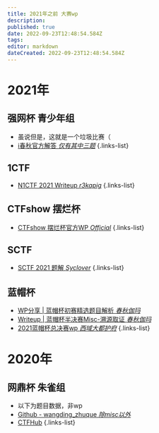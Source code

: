 ```yaml
---
title: 2021年之前 大赛wp
description: 
published: true
date: 2022-09-23T12:48:54.584Z
tags: 
editor: markdown
dateCreated: 2022-09-23T12:48:54.584Z
---
```


# 2021年

## 强网杯 青少年组
- 虽说但是，这就是一个垃圾比赛（
- [i春秋官方解答 *仅有其中三题*](https://mp.weixin.qq.com/s/z8uXm8k9WR1DDyU88gSX2g)
{.links-list}

## 1CTF

- [N1CTF 2021 Writeup *r3kapig*](https://r3kapig.com/writeup/20211122-n1ctf/)
{.links-list}
## CTFshow 摆烂杯

- [CTFshow 摆烂杯官方WP *Official*](https://qgieod1s9b.feishu.cn/docs/doccnC4EpMhSv1Ni6mbL7BQQdBc)
{.links-list}
## SCTF

- [SCTF 2021 题解 *Syclover*](https://syclover.feishu.cn/docs/doccnmKCtL4ABewkf89aAJXIdmg#z0iZKP)
{.links-list}

## 蓝帽杯
- [WP分享 | 蓝帽杯初赛精选题目解析 *春秋伽玛*](https://mp.weixin.qq.com/s?__biz=MzkyNDA5NjgyMg==&mid=2247486314&idx=1&sn=d93e3628ceb0839035cc7309296a67a3&chksm=c1da4b33f6adc225c4696c0a51e3da644bc3cde7418828bbe1e13e21e5b38184ec6c0589ee36&mpshare=1&scene=23&srcid=0422LIY5OVvTMBfNbEonazqG&sharer_sharetime=1652952939797&sharer_shareid=d2cee0ff5e392430c1620405f2d25c3d#rd)
- [Writeup | 蓝帽杯半决赛Misc-溯源取证 *春秋伽玛*](https://mp.weixin.qq.com/s?__biz=MzkyNDA5NjgyMg==&mid=2247487438&idx=1&sn=42a3f3045aaa6df9d30f3cddb7b4d1ed&chksm=c1da4f97f6adc68151a422b08d673657da5f4eb72ad59d7753723e6f19c6a9fcac498215094b&mpshare=1&scene=23&srcid=0422FNBbWuXgy8gNFdc4H0Sb&sharer_sharetime=1652952951229&sharer_shareid=d2cee0ff5e392430c1620405f2d25c3d#rd)
- [2021蓝帽杯总决赛wp *西域大都护府*](https://mp.weixin.qq.com/s?__biz=MzkwNTI4MDI2OQ==&mid=2247484008&idx=1&sn=ab42df7b5a000d79c14ac6fc5b41d07b&chksm=c0fb6c0af78ce51ca4b876def2a1cd22d4e39fa8d8649257da37903911321f76d03ffcbfe638&mpshare=1&scene=23&srcid=0520z1OHiHn76HDCiD2chyNM&sharer_sharetime=1653035536995&sharer_shareid=90cebd2c6c9801e0f4ba8c578fecd239#rd)
{.links-list}

# 2020年
## 网鼎杯 朱雀组
- 以下为题目数据，非wp
- [Github - wangding_zhuque *除misc以外*](https://github.com/p3ri0d/wangding_zhuque)
- [CTFHub](https://www.ctfhub.com/#/challenge)
{.links-list}